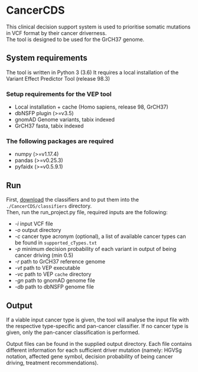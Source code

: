 # CancerCDS

This clinical decision support system is used to prioritise somatic mutations in VCF format by their cancer driverness.\
The tool is designed to be used for the GrCH37 genome.

## System requirements
The tool is written in Python 3 (3.6)
It requires a local installation of the Variant Effect Predictor Tool (release 98.3)

### Setup requirements for the VEP tool
* Local installation + cache (Homo sapiens, release 98, GrCH37)
* dbNSFP plugin (>=v3.5)
* gnomAD Genome variants, tabix indexed
* GrCH37 fasta, tabix indexed

### The following packages are required
* numpy (>=v1.17.4)
* pandas (>=v0.25.3)
* pyfaidx (>=v0.5.9.1)


## Run
First, [download](https://download.imgag.de/ahbranl1/rfc_classifiers.zip "Download Random Forest Classifiers") the classifiers and to put them into the `./CancerCDS/classifiers` directory.\
Then, run the run_project.py file, required inputs are the following:
* *-i*    input VCF file
* *-o*    output directory
* *-c*    cancer type
acronym (optional), a list of available cancer types can be found in `supported_cTypes.txt`
* *-p* minimum decision probability of each variant in output of being cancer driving (min 0.5)
* *-r* path to GrCH37 reference genome
* *-vt* path to VEP executable
* *-vc* path to VEP `cache` directory
* *-gn* path to gnomAD genome file
* *-db* path to dbNSFP genome file

## Output

If a viable input cancer type is given, the tool will analyse the input file with the respective type-specific and pan-cancer classifier.
If no cancer type is given, only the pan-cancer classification is performed.

Output files can be found in the supplied output directory. Each file contains different information for each sufficient driver mutation (namely: HGVSg notation, affected gene symbol, decision probability of being cancer driving, treatment recommendations).
